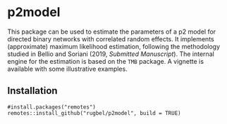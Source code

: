 # p2model
This package can be used to estimate the parameters of a p2 model for directed binary networks with correlated 
random effects. It implements (approximate) maximum likelihood estimation, following the methodology studied in 
Bellio and Soriani (2019, _Submitted Manuscript_). The internal engine for the estimation is based on the 
`TMB` package. A vignette is available with some illustrative examples.

## Installation
``` 
#install.packages("remotes")
remotes::install_github("rugbel/p2model", build = TRUE)
```

